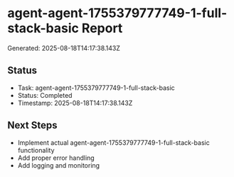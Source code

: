 # agent-agent-1755379777749-1-full-stack-basic Report

Generated: 2025-08-18T14:17:38.143Z

## Status
- Task: agent-agent-1755379777749-1-full-stack-basic
- Status: Completed
- Timestamp: 2025-08-18T14:17:38.143Z

## Next Steps
- Implement actual agent-agent-1755379777749-1-full-stack-basic functionality
- Add proper error handling
- Add logging and monitoring
